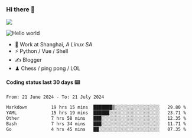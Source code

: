### Hi there 👋
![](https://komarev.com/ghpvc/?username=Xuhandsome)


<img src="https://github-readme-stats.vercel.app/api?username=XuHandsome&show_icons=true&theme=merko" alt="Hello world">

<br/>

- 🍻  Work at Shanghai, _A Linux SA_
- ⚡  Python / Vue / Shell
- ✍️  Blogger
- ♟  Chess / ping pong / LOL

#### Coding status last 30 days ⌨️

<!--START_SECTION:waka-->

```txt
From: 21 June 2024 - To: 21 July 2024

Markdown         19 hrs 15 mins  ███████▒░░░░░░░░░░░░░░░░░   29.80 %
YAML             15 hrs 19 mins  ██████░░░░░░░░░░░░░░░░░░░   23.71 %
Other            7 hrs 58 mins   ███░░░░░░░░░░░░░░░░░░░░░░   12.35 %
Bash             7 hrs 34 mins   ███░░░░░░░░░░░░░░░░░░░░░░   11.71 %
Go               4 hrs 45 mins   ██░░░░░░░░░░░░░░░░░░░░░░░   07.35 %
```

<!--END_SECTION:waka-->
